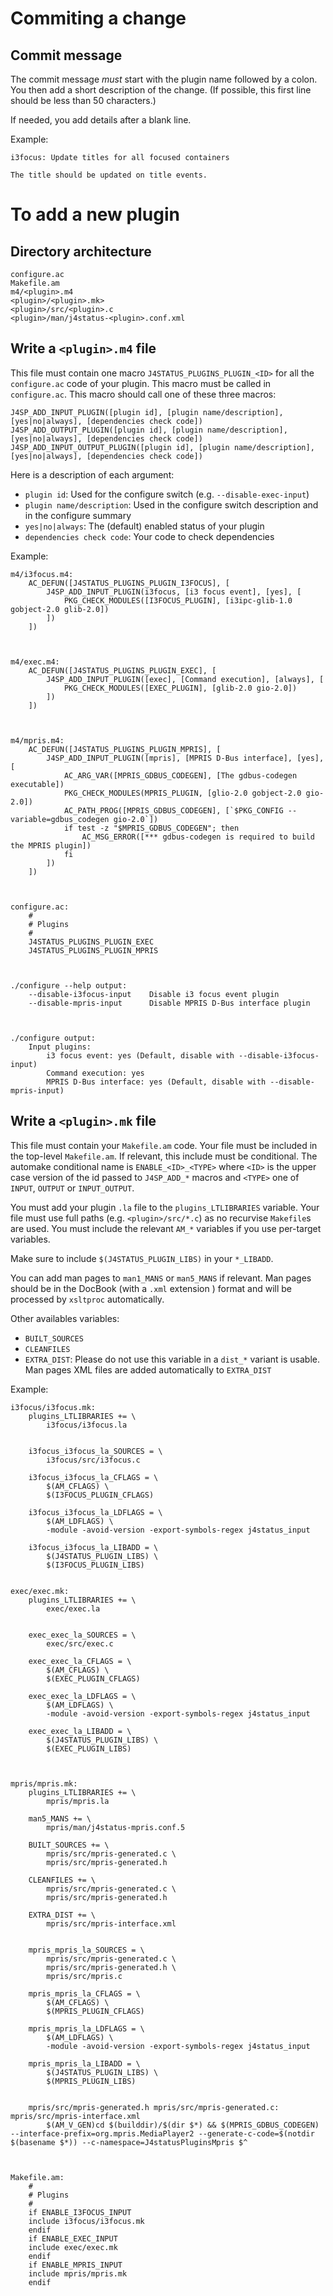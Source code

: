 Commiting a change
==================

Commit message
--------------

The commit message *must* start with the plugin name followed by a colon.
You then add a short description of the change.
(If possible, this first line should be less than 50 characters.)

If needed, you add details after a blank line.

Example:

    i3focus: Update titles for all focused containers

    The title should be updated on title events.


To add a new plugin
===================

Directory architecture
----------------------

    configure.ac
    Makefile.am
    m4/<plugin>.m4
    <plugin>/<plugin>.mk>
    <plugin>/src/<plugin>.c
    <plugin>/man/j4status-<plugin>.conf.xml

Write a `<plugin>.m4` file
--------------------------

This file must contain one macro `J4STATUS_PLUGINS_PLUGIN_<ID>` for all the `configure.ac` code of your plugin.
This macro must be called in `configure.ac`.
This macro should call one of these three macros:

    J4SP_ADD_INPUT_PLUGIN([plugin id], [plugin name/description], [yes|no|always], [dependencies check code])
    J4SP_ADD_OUTPUT_PLUGIN([plugin id], [plugin name/description], [yes|no|always], [dependencies check code])
    J4SP_ADD_INPUT_OUTPUT_PLUGIN([plugin id], [plugin name/description], [yes|no|always], [dependencies check code])

Here is a description of each argument:

* `plugin id`: Used for the configure switch (e.g. `--disable-exec-input`)
* `plugin name/description`: Used in the configure switch description and in the configure summary
* `yes|no|always`: The (default) enabled status of your plugin
* `dependencies check code`: Your code to check dependencies

Example:

    m4/i3focus.m4:
        AC_DEFUN([J4STATUS_PLUGINS_PLUGIN_I3FOCUS], [
            J4SP_ADD_INPUT_PLUGIN(i3focus, [i3 focus event], [yes], [
                PKG_CHECK_MODULES([I3FOCUS_PLUGIN], [i3ipc-glib-1.0 gobject-2.0 glib-2.0])
            ])
        ])



    m4/exec.m4:
        AC_DEFUN([J4STATUS_PLUGINS_PLUGIN_EXEC], [
            J4SP_ADD_INPUT_PLUGIN([exec], [Command execution], [always], [
                PKG_CHECK_MODULES([EXEC_PLUGIN], [glib-2.0 gio-2.0])
            ])
        ])



    m4/mpris.m4:
        AC_DEFUN([J4STATUS_PLUGINS_PLUGIN_MPRIS], [
            J4SP_ADD_INPUT_PLUGIN([mpris], [MPRIS D-Bus interface], [yes], [
                AC_ARG_VAR([MPRIS_GDBUS_CODEGEN], [The gdbus-codegen executable])
                PKG_CHECK_MODULES(MPRIS_PLUGIN, [glio-2.0 gobject-2.0 gio-2.0])
                AC_PATH_PROG([MPRIS_GDBUS_CODEGEN], [`$PKG_CONFIG --variable=gdbus_codegen gio-2.0`])
                if test -z "$MPRIS_GDBUS_CODEGEN"; then
                    AC_MSG_ERROR([*** gdbus-codegen is required to build the MPRIS plugin])
                fi
            ])
        ])



    configure.ac:
        #
        # Plugins
        #
        J4STATUS_PLUGINS_PLUGIN_EXEC
        J4STATUS_PLUGINS_PLUGIN_MPRIS



    ./configure --help output:
        --disable-i3focus-input    Disable i3 focus event plugin
        --disable-mpris-input      Disable MPRIS D-Bus interface plugin



    ./configure output:
        Input plugins:
            i3 focus event: yes (Default, disable with --disable-i3focus-input)
            Command execution: yes
            MPRIS D-Bus interface: yes (Default, disable with --disable-mpris-input)

Write a `<plugin>.mk` file
--------------------------

This file must contain your `Makefile.am` code.
Your file must be included in the top-level `Makefile.am`.
If relevant, this include must be conditional.
The automake conditional name is `ENABLE_<ID>_<TYPE>` where
`<ID>` is the upper case version of the id passed to `J4SP_ADD_*` macros and
`<TYPE>` one of `INPUT`, `OUTPUT` or `INPUT_OUTPUT`.

You must add your plugin `.la` file to the `plugins_LTLIBRARIES` variable.
Your file must use full paths (e.g. `<plugin>/src/*.c`) as no recurvise `Makefile`s are used.
You must include the relevant `AM_*` variables if you use per-target variables.

Make sure to include `$(J4STATUS_PLUGIN_LIBS)` in your `*_LIBADD`.

You can add man pages to `man1_MANS` or `man5_MANS` if relevant.
Man pages should be in the DocBook (with a `.xml` extension ) format and
will be processed by `xsltproc` automatically.

Other availables variables:

* `BUILT_SOURCES`
* `CLEANFILES`
* `EXTRA_DIST`: Please do not use this variable in a `dist_*` variant is usable.
    Man pages XML files are added automatically to `EXTRA_DIST`

Example:

    i3focus/i3focus.mk:
        plugins_LTLIBRARIES += \
            i3focus/i3focus.la


        i3focus_i3focus_la_SOURCES = \
            i3focus/src/i3focus.c

        i3focus_i3focus_la_CFLAGS = \
            $(AM_CFLAGS) \
            $(I3FOCUS_PLUGIN_CFLAGS)

        i3focus_i3focus_la_LDFLAGS = \
            $(AM_LDFLAGS) \
            -module -avoid-version -export-symbols-regex j4status_input

        i3focus_i3focus_la_LIBADD = \
            $(J4STATUS_PLUGIN_LIBS) \
            $(I3FOCUS_PLUGIN_LIBS)


    exec/exec.mk:
        plugins_LTLIBRARIES += \
            exec/exec.la


        exec_exec_la_SOURCES = \
            exec/src/exec.c

        exec_exec_la_CFLAGS = \
            $(AM_CFLAGS) \
            $(EXEC_PLUGIN_CFLAGS)

        exec_exec_la_LDFLAGS = \
            $(AM_LDFLAGS) \
            -module -avoid-version -export-symbols-regex j4status_input

        exec_exec_la_LIBADD = \
            $(J4STATUS_PLUGIN_LIBS) \
            $(EXEC_PLUGIN_LIBS)



    mpris/mpris.mk:
        plugins_LTLIBRARIES += \
            mpris/mpris.la

        man5_MANS += \
            mpris/man/j4status-mpris.conf.5

        BUILT_SOURCES += \
            mpris/src/mpris-generated.c \
            mpris/src/mpris-generated.h

        CLEANFILES += \
            mpris/src/mpris-generated.c \
            mpris/src/mpris-generated.h

        EXTRA_DIST += \
            mpris/src/mpris-interface.xml


        mpris_mpris_la_SOURCES = \
            mpris/src/mpris-generated.c \
            mpris/src/mpris-generated.h \
            mpris/src/mpris.c

        mpris_mpris_la_CFLAGS = \
            $(AM_CFLAGS) \
            $(MPRIS_PLUGIN_CFLAGS)

        mpris_mpris_la_LDFLAGS = \
            $(AM_LDFLAGS) \
            -module -avoid-version -export-symbols-regex j4status_input

        mpris_mpris_la_LIBADD = \
            $(J4STATUS_PLUGIN_LIBS) \
            $(MPRIS_PLUGIN_LIBS)


        mpris/src/mpris-generated.h mpris/src/mpris-generated.c: mpris/src/mpris-interface.xml
            $(AM_V_GEN)cd $(builddir)/$(dir $*) && $(MPRIS_GDBUS_CODEGEN) --interface-prefix=org.mpris.MediaPlayer2 --generate-c-code=$(notdir $(basename $*)) --c-namespace=J4statusPluginsMpris $^



    Makefile.am:
        #
        # Plugins
        #
        if ENABLE_I3FOCUS_INPUT
        include i3focus/i3focus.mk
        endif
        if ENABLE_EXEC_INPUT
        include exec/exec.mk
        endif
        if ENABLE_MPRIS_INPUT
        include mpris/mpris.mk
        endif
